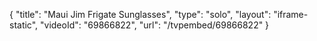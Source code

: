 {
    "title": "Maui Jim Frigate Sunglasses",
    "type": "solo",
    "layout": "iframe-static",
    "videoId": "69866822",
    "url": "\/tvpembed\/69866822"
}